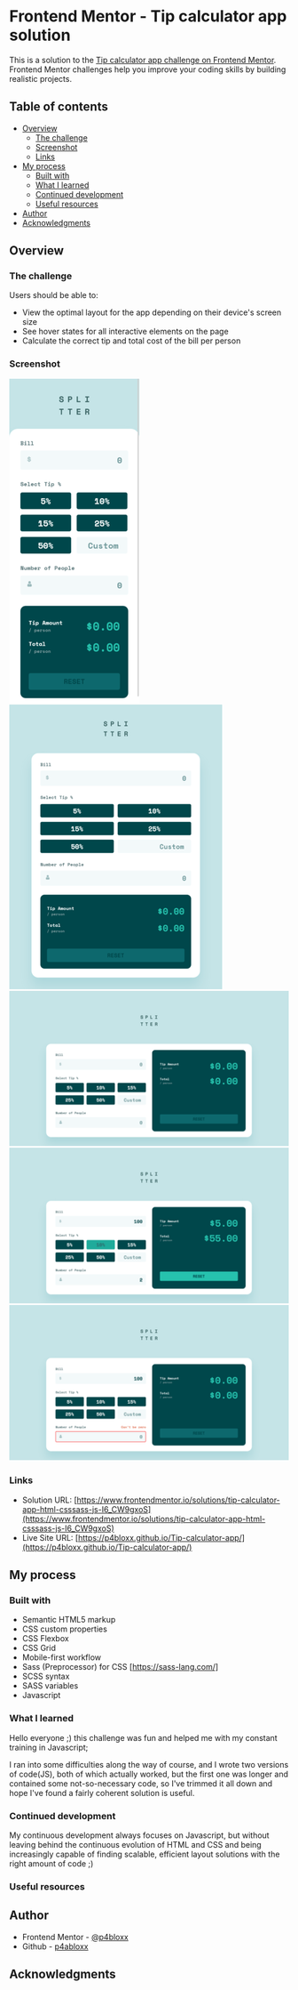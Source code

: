 # Frontend Mentor - Tip calculator app solution

This is a solution to the [Tip calculator app challenge on Frontend Mentor](https://www.frontendmentor.io/challenges/tip-calculator-app-ugJNGbJUX). Frontend Mentor challenges help you improve your coding skills by building realistic projects.

## Table of contents

- [Overview](#overview)
  - [The challenge](#the-challenge)
  - [Screenshot](#screenshot)
  - [Links](#links)
- [My process](#my-process)
  - [Built with](#built-with)
  - [What I learned](#what-i-learned)
  - [Continued development](#continued-development)
  - [Useful resources](#useful-resources)
- [Author](#author)
- [Acknowledgments](#acknowledgments)

## Overview

### The challenge

Users should be able to:

- View the optimal layout for the app depending on their device's screen size
- See hover states for all interactive elements on the page
- Calculate the correct tip and total cost of the bill per person

### Screenshot

![](./SCREENSHOTS/mobile%20view.png)
![](./SCREENSHOTS/tablet%20view.png)
![](./SCREENSHOTS/desktop%20view%20-%20disabled.png)
![](./SCREENSHOTS/desktop%20view%20-%20calc%20tip.png)
![](./SCREENSHOTS/desktop%20view%20-%20error.png)

### Links

- Solution URL: [https://www.frontendmentor.io/solutions/tip-calculator-app-html-csssass-js-I6_CW9gxoS](https://www.frontendmentor.io/solutions/tip-calculator-app-html-csssass-js-I6_CW9gxoS)
- Live Site URL: [https://p4bloxx.github.io/Tip-calculator-app/](https://p4bloxx.github.io/Tip-calculator-app/)

## My process

### Built with

- Semantic HTML5 markup
- CSS custom properties
- CSS Flexbox
- CSS Grid
- Mobile-first workflow
- Sass (Preprocessor) for CSS [https://sass-lang.com/]
- SCSS syntax
- SASS variables
- Javascript

### What I learned

Hello everyone ;) this challenge was fun and helped me with my constant training in Javascript;

I ran into some difficulties along the way of course, and I wrote two versions of code(JS), both of which actually worked, but the first one was longer and contained some not-so-necessary code, so I've trimmed it all down and hope I've found a fairly coherent solution is useful.

### Continued development

My continuous development always focuses on Javascript, but without leaving behind the continuous evolution of HTML and CSS and being increasingly capable of finding scalable, efficient layout solutions with the right amount of code ;)

### Useful resources

## Author

- Frontend Mentor - [@p4bloxx](https://www.frontendmentor.io/profile/p4bloxx)
- Github - [p4abloxx](https://github.com/p4bloxx)

## Acknowledgments
